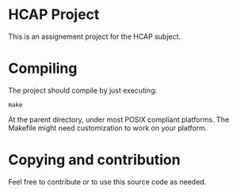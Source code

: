 # HCAP Project

This is an assignement project for the HCAP subject.

# Compiling

The project should compile by just executing:

```
make
```

At the parent directory, under most POSIX compliant platforms. The Makefile might need customization to work on your platform.

# Copying and contribution

Feel free to contribute or to use this source code as needed.